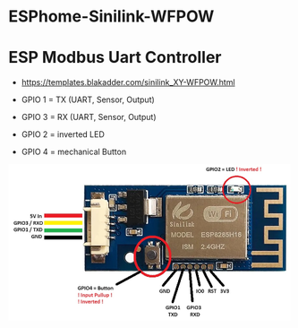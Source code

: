 # ESPhome-Sinilink-WFPOW
# ESP Modbus Uart Controller
* https://templates.blakadder.com/sinilink_XY-WFPOW.html

* GPIO 1 = TX  (UART, Sensor, Output)
* GPIO 3 = RX  (UART, Sensor, Output)
* GPIO 2 = inverted LED
* GPIO 4 = mechanical Button

![entity](picture/sinilink_XY-WFPOW_pinout.jpg "entity")


